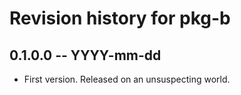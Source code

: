 # Revision history for pkg-b

## 0.1.0.0 -- YYYY-mm-dd

* First version. Released on an unsuspecting world.
